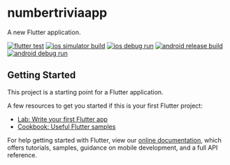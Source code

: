 # numbertriviaapp

A new Flutter application.

[![flutter test](https://github.com/Kalesh-Singh/NumberTrivia/workflows/flutter%20test/badge.svg?branch=master)](https://github.com/Kalesh-Singh/NumberTrivia/actions?query=workflow%3A"flutter+test"+branch%3Amaster)
[![ios simulator build](https://github.com/Kalesh-Singh/NumberTrivia/workflows/ios%20simulator%20build/badge.svg?branch=master)](https://github.com/Kalesh-Singh/NumberTrivia/actions?query=workflow%3A"ios+simulator+build"+branch%3Amaster)
[![ios debug run](https://github.com/Kalesh-Singh/NumberTrivia/workflows/ios%20debug%20run/badge.svg?branch=master)](https://github.com/Kalesh-Singh/NumberTrivia/actions?query=workflow%3A"ios+debug+run"+branch%3Amaster)
[![android release build](https://github.com/Kalesh-Singh/NumberTrivia/workflows/android%20release%20build/badge.svg?branch=master)](https://github.com/Kalesh-Singh/NumberTrivia/actions?query=workflow%3A"android+release+build"+branch%3Amaster)
[![android debug run](https://github.com/Kalesh-Singh/NumberTrivia/workflows/android%20debug%20run/badge.svg?branch=master)](https://github.com/Kalesh-Singh/NumberTrivia/actions?query=workflow%3A"android+debug+run"+branch%3Amaster)

## Getting Started

This project is a starting point for a Flutter application.

A few resources to get you started if this is your first Flutter project:

- [Lab: Write your first Flutter app](https://flutter.dev/docs/get-started/codelab)
- [Cookbook: Useful Flutter samples](https://flutter.dev/docs/cookbook)

For help getting started with Flutter, view our
[online documentation](https://flutter.dev/docs), which offers tutorials,
samples, guidance on mobile development, and a full API reference.
